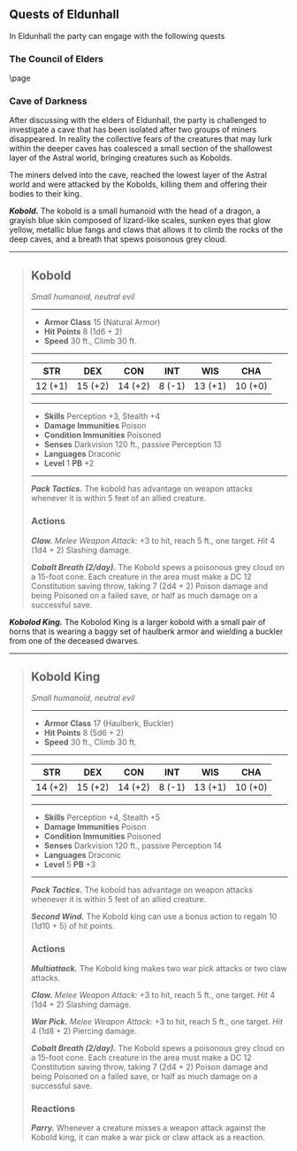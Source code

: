 ## Quests of Eldunhall
In Eldunhall the party can engage with the following quests

### The Council of Elders

\page

### Cave of Darkness
After discussing with the elders of Eldunhall, the party is challenged to investigate a cave that has been isolated after two groups of miners disappeared. In reality the collective fears of the creatures that may lurk within the deeper caves has coalesced a small section of the shallowest layer of the Astral world, bringing creatures such as Kobolds.

The miners delved into the cave, reached the lowest layer of the Astral world and were attacked by the Kobolds, killing them and offering their bodies to their king.

***Kobold.***
The kobold is a small humanoid with the head of a dragon, a grayish blue skin composed of lizard-like scales, sunken eyes that glow yellow, metallic blue fangs and claws that allows it to climb the rocks of the deep caves, and a breath that spews poisonous grey cloud.

___
> ## Kobold
>*Small humanoid, neutral evil*
> ___
> - **Armor Class** 15 (Natural Armor)
> - **Hit Points** 8 (1d6 + 2)
> - **Speed** 30 ft., Climb 30 ft.
>___
>|   STR   |   DEX   |   CON   |   INT   |   WIS   |   CHA   |
>|:-------:|:-------:|:-------:|:-------:|:-------:|:-------:|
>| 12 (+1) | 15 (+2) | 14 (+2) |  8 (-1) | 13 (+1) | 10 (+0) |
>___
> - **Skills** Perception +3, Stealth +4
> - **Damage Immunities** Poison
> - **Condition Immunities** Poisoned
> - **Senses** Darkvision 120 ft., passive Perception 13
> - **Languages** Draconic
> - **Level** 1 **PB** +2
> ___
> ***Pack Tactics.***
> The kobold has advantage on weapon attacks whenever it is within 5 feet of an allied creature.
>
>
> ### Actions
> ***Claw.*** *Melee Weapon Attack:* +3 to hit, reach 5 ft., one target. *Hit* 4 (1d4 + 2) Slashing damage.
>
> ***Cobalt Breath (2/day).*** The Kobold spews a poisonous grey cloud on a 15-foot cone. Each creature in the area must make a DC 12 Constitution saving throw, taking 7 (2d4 + 2) Poison damage and being Poisoned on a failed save, or half as much damage on a successful save.
>

***Kobolod King.***
The Kobolod King is a larger kobold with a small pair of horns that is wearing a baggy set of haulberk armor and wielding a buckler from one of the deceased dwarves.

___
> ## Kobold King
>*Small humanoid, neutral evil*
> ___
> - **Armor Class** 17 (Haulberk, Buckler)
> - **Hit Points** 8 (5d6 + 2)
> - **Speed** 30 ft., Climb 30 ft.
>___
>|   STR   |   DEX   |   CON   |   INT   |   WIS   |   CHA   |
>|:-------:|:-------:|:-------:|:-------:|:-------:|:-------:|
>| 14 (+2) | 15 (+2) | 14 (+2) |  8 (-1) | 13 (+1) | 10 (+0) |
>___
> - **Skills** Perception +4, Stealth +5
> - **Damage Immunities** Poison
> - **Condition Immunities** Poisoned
> - **Senses** Darkvision 120 ft., passive Perception 14
> - **Languages** Draconic
> - **Level** 5 **PB** +3
> ___
> ***Pack Tactics.***
> The kobold has advantage on weapon attacks whenever it is within 5 feet of an allied creature.
>
> ***Second Wind.***
> The Kobold king can use a bonus action to regain 10 (1d10 + 5) of hit points.
>
>
> ### Actions
> ***Multiattack.*** The Kobold king makes two war pick attacks or two claw attacks.
>
> ***Claw.*** *Melee Weapon Attack:* +3 to hit, reach 5 ft., one target. *Hit* 4 (1d4 + 2) Slashing damage.
>
> ***War Pick.*** *Melee Weapon Attack:* +3 to hit, reach 5 ft., one target. *Hit* 4 (1d8 + 2) Piercing damage.
>
> ***Cobalt Breath (2/day).*** The Kobold spews a poisonous grey cloud on a 15-foot cone. Each creature in the area must make a DC 12 Constitution saving throw, taking 7 (2d4 + 2) Poison damage and being Poisoned on a failed save, or half as much damage on a successful save.
>
> ### Reactions
> ***Parry.*** Whenever a creature misses a weapon attack against the Kobold king, it can make a war pick or claw attack as a reaction.
>